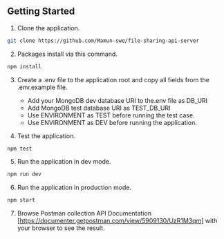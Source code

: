 
## Getting Started

1. Clone the application.
```bash
git clone https://github.com/Mamun-swe/file-sharing-api-server
```
2. Packages install via this command.       
```bash
npm install
```
3. Create a .env file to the application root and copy all fields from the .env.example file.       
    * Add your MongoDB dev database URI to the.env file as DB_URI
    * Add MongoDB test database URI as TEST_DB_URI
    * Use ENVIRONMENT as TEST before running the test case.
    * Use ENVIRONMENT as DEV before running the application. 

4. Test the application.
```bash
npm test
```

5. Run the application in dev mode.
```bash
npm run dev
```
6. Run the application in production mode.
```bash
npm start
```
7. Browse Postman collection API Documentation [https://documenter.getpostman.com/view/5909130/UzR1M3qm] with your browser to see the result.
    
